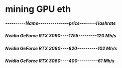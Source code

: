 # mining GPU eth
##### ----------Name---------------price--------Hashrate
##### Nvidia GeForce RTX 3090----1755---------120 Mh/s
##### Nvidia GeForce RTX 3080----820----------102 Mh/s
##### Nvidia GeForce RTX 3060----400----------61  Mh/s
